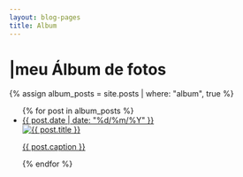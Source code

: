 ```yaml
---
layout: blog-pages
title: Album
---
```

<h1><span aria-hidden="true">|</span><span class="h1-menor">meu </span>Álbum<span class="h1-menor"> de fotos</span></h1>
{% assign album_posts = site.posts | where: "album", true %}

<section class="gallery">
  <ul class="embedded blog-posts">
    {% for post in album_posts %}
      <li>
        <a href="{{ post.url }}">
          <div class="post-date">
            {{ post.date | date: "%d/%m/%Y" }}
          </div>
          <div class="image-wrapper">
            <img src="{{ post.image }}" alt="{{ post.title }}">
          </div>
          <p class="caption">{{ post.caption }}</p>
        </a>
      </li>
    {% endfor %}
  </ul>
</section>
